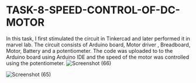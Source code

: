 # TASK-8-SPEED-CONTROL-OF-DC-MOTOR
In this task, I first stimulated the circuit in Tinkercad and later performed it in marvel lab.
The circuit consists of Arduino board, Motor driver , Breadboard, Motor, Battery and a potentiometer. The code was uploaded to to the Arduino board using Arduino IDE and the speed of the motor was controlled using the potentiometer.
![Screenshot (66)](https://github.com/kunaldesai1512/TASK-8-SPEED-CONTROL-OF-DC-MOTOR/assets/123637561/08ecd0e9-8b2d-4436-a71d-7c2002fbf5a8)

![Screenshot (65)](https://github.com/kunaldesai1512/TASK-8-SPEED-CONTROL-OF-DC-MOTOR/assets/123637561/da32e5fa-60ff-48d7-a9e6-051c1c25d66d)

